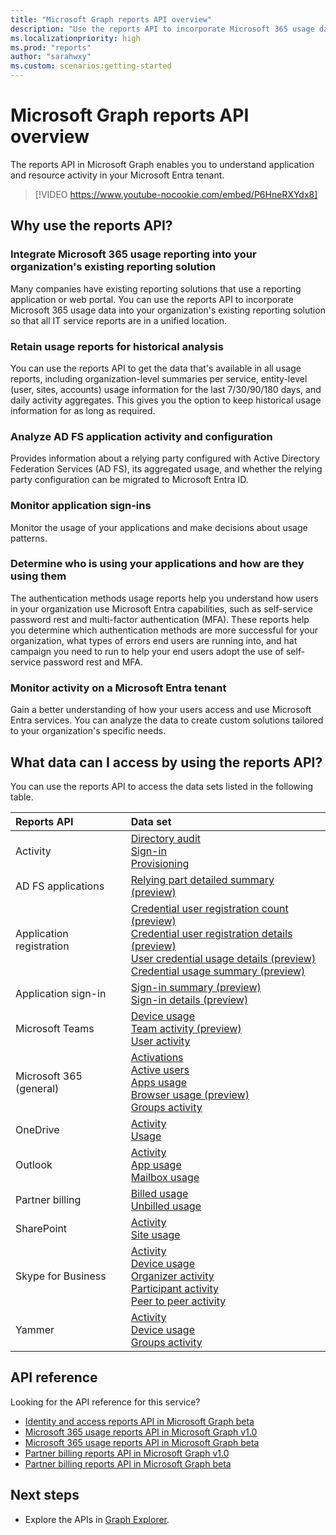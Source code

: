 ```yaml
---
title: "Microsoft Graph reports API overview"
description: "Use the reports API to incorporate Microsoft 365 usage data into your organization's reporting solution so that all IT service reports are in a unified location."
ms.localizationpriority: high
ms.prod: "reports"
author: "sarahwxy"
ms.custom: scenarios:getting-started
---
```


# Microsoft Graph reports API overview

The reports API in Microsoft Graph enables you to understand application and resource activity in your Microsoft Entra tenant.

> [!VIDEO https://www.youtube-nocookie.com/embed/P6HneRXYdx8]

## Why use the reports API?

### Integrate Microsoft 365 usage reporting into your organization's existing reporting solution
Many companies have existing reporting solutions that use a reporting application or web portal. You can use the reports API to incorporate Microsoft 365 usage data into your organization's existing reporting solution so that all IT service reports are in a unified location.

### Retain usage reports for historical analysis
You can use the reports API to get the data that's available in all usage reports, including organization-level summaries per service, entity-level (user, sites, accounts) usage information for the last 7/30/90/180 days, and daily activity aggregates. This gives you the option to keep historical usage information for as long as required.

### Analyze AD FS application activity and configuration
Provides information about a relying party configured with Active Directory Federation Services (AD FS), its aggregated usage, and whether the relying party configuration can be migrated to Microsoft Entra ID.

### Monitor application sign-ins

Monitor the usage of your applications and make decisions about usage patterns.

### Determine who is using your applications and how are they using them

The authentication methods usage reports help you understand how users in your organization use Microsoft Entra capabilities, such as self-service password rest and multi-factor authentication (MFA). These reports help you determine which authentication methods are more successful for your organization, what types of errors end users are running into, and hat campaign you need to run to help your end users adopt the use of self-service password rest and MFA.

<a name='monitor-activity-on-an-azure-ad-tenant'></a>

### Monitor activity on a Microsoft Entra tenant

Gain a better understanding of how your users access and use Microsoft Entra services. You can analyze the data to create custom solutions tailored to your organization's specific needs.

## What data can I access by using the reports API?

You can use the reports API to access the data sets listed in the following table.

| Reports API | Data set |
|:------------ |:-------- |
| Activity | [Directory audit](/graph/api/resources/directoryaudit)<br/>[Sign-in](/graph/api/resources/signin)<br/>[Provisioning](/graph/api/resources/provisioningobjectsummary) |
| AD FS applications | [Relying part detailed summary (preview)](/graph/api/resources/relyingpartydetailedsummary) |
| Application registration | [Credential user registration count (preview)](/graph/api/resources/credentialuserregistrationcount)<br/>[Credential user registration details (preview)](/graph/api/resources/credentialuserregistrationdetails) <br/>[User credential usage details (preview)](/graph/api/resources/usercredentialusagedetails) <br/>[Credential usage summary (preview)](/graph/api/resources/credentialusagesummary)|
| Application sign-in | [Sign-in summary (preview)](/graph/api/resources/applicationsigninsummary) <br/>[Sign-in details (preview)](/graph/api/resources/applicationsignindetailedsummary)|
| Microsoft Teams | [Device usage](/graph/api/resources/microsoft-teams-device-usage-reports)<br/>[Team activity (preview)](/graph/api/resources/microsoft-teams-team-usage-reports)<br/>[User activity](/graph/api/resources/microsoft-teams-user-activity-reports)|
| Microsoft 365 (general) | [Activations](/graph/api/resources/office-365-activations-reports)<br/>[Active users](/graph/api/resources/office-365-active-users-reports)<br/>[Apps usage](/graph/api/resources/microsoft-365-apps-usage-report)<br/>[Browser usage (preview)](/graph/api/resources/microsoft-365-browser-usage-report)<br/>[Groups activity](/graph/api/resources/office-365-groups-activity-reports) |
| OneDrive | [Activity](/graph/api/resources/onedrive-activity-reports)<br/>[Usage](/graph/api/resources/onedrive-usage-reports) |
| Outlook | [Activity](/graph/api/resources/email-activity-reports)<br/>[App usage](/graph/api/resources/email-app-usage-reports)<br/>[Mailbox usage](/graph/api/resources/mailbox-usage-reports) |
| Partner billing |  [Billed usage](/graph/api/resources/partners-billing-billedusage)<br/>[Unbilled usage](/graph/api/resources/partners-billing-unbilledusage) |
| SharePoint | [Activity](/graph/api/resources/sharepoint-activity-reports)<br/>[Site usage](/graph/api/resources/sharepoint-site-usage-reports) |
| Skype for Business | [Activity](/graph/api/resources/skype-for-business-activity-reports)<br/>[Device usage](/graph/api/resources/skype-for-business-device-usage-reports)<br/>[Organizer activity](/graph/api/resources/skype-for-business-organizer-activity-reports)<br/>[Participant activity](/graph/api/resources/skype-for-business-participant-activity-reports)<br/>[Peer to peer activity](/graph/api/resources/skype-for-business-peer-to-peer-activity) |
| Yammer | [Activity](/graph/api/resources/yammer-activity-reports)<br/>[Device usage](/graph/api/resources/yammer-device-usage-reports)<br/>[Groups activity](/graph/api/resources/yammer-groups-activity-reports) |

## API reference

Looking for the API reference for this service?

- [Identity and access reports API in Microsoft Graph beta](/graph/api/resources/report-identity-access?view=graph-rest-beta&preserve-view=true)
- [Microsoft 365 usage reports API in Microsoft Graph v1.0](/graph/api/resources/report?view=graph-rest-1.0&preserve-view=true)
- [Microsoft 365 usage reports API in Microsoft Graph beta](/graph/api/resources/report?view=graph-rest-beta&preserve-view=true)
- [Partner billing reports API in Microsoft Graph v1.0](/graph/api/resources/partners-billing-api-overview?view=graph-rest-1.0&preserve-view=true)
- [Partner billing reports API in Microsoft Graph beta](/graph/api/resources/partners-billing-api-overview?view=graph-rest-beta&preserve-view=true)

## Next steps

* Explore the APIs in [Graph Explorer](https://developer.microsoft.com/graph/graph-explorer).

